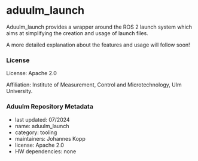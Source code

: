 # aduulm_launch

Aduulm_launch provides a wrapper around the ROS 2 launch system which aims at simplifying the creation and usage of launch files.

A more detailed explanation about the features and usage will follow soon!

### License

License: Apache 2.0

Affiliation: Institute of Measurement, Control and Microtechnology, Ulm University.

### Aduulm Repository Metadata

- last updated: 07/2024
- name: aduulm_launch
- category: tooling
- maintainers: Johannes Kopp
- license: Apache 2.0
- HW dependencies: none

